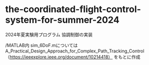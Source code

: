 # the-coordinated-flight-control-system-for-summer-2024
 
2024年夏実験用プログラム
協調制御の実装

/MATLAB内
sim_6DoF.mについてはA_Practical_Design_Approach_for_Complex_Path_Tracking_Control
（https://ieeexplore.ieee.org/document/10214418）
をもとに作成
